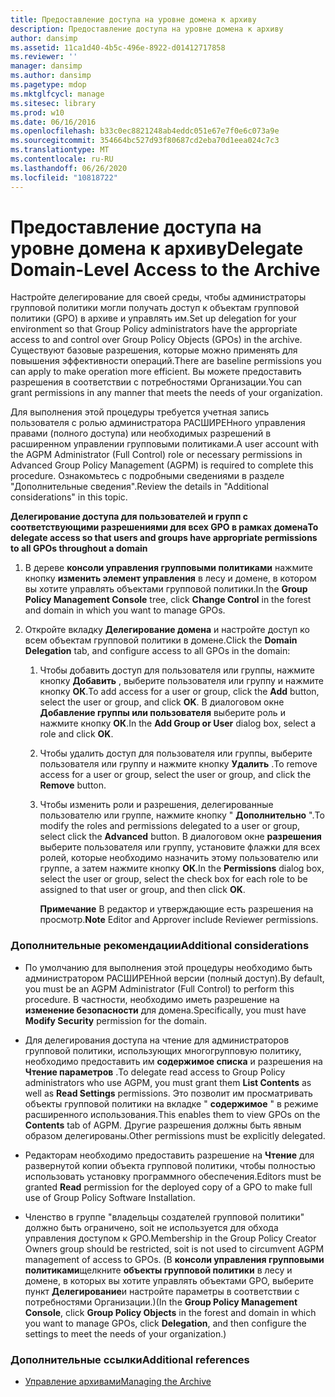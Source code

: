 ```yaml
---
title: Предоставление доступа на уровне домена к архиву
description: Предоставление доступа на уровне домена к архиву
author: dansimp
ms.assetid: 11ca1d40-4b5c-496e-8922-d01412717858
ms.reviewer: ''
manager: dansimp
ms.author: dansimp
ms.pagetype: mdop
ms.mktglfcycl: manage
ms.sitesec: library
ms.prod: w10
ms.date: 06/16/2016
ms.openlocfilehash: b33c0ec8821248ab4eddc051e67e7f0e6c073a9e
ms.sourcegitcommit: 354664bc527d93f80687cd2eba70d1eea024c7c3
ms.translationtype: MT
ms.contentlocale: ru-RU
ms.lasthandoff: 06/26/2020
ms.locfileid: "10818722"
---
```

# <span data-ttu-id="ebe7f-103">Предоставление доступа на уровне домена к архиву</span><span class="sxs-lookup"><span data-stu-id="ebe7f-103">Delegate Domain-Level Access to the Archive</span></span>


<span data-ttu-id="ebe7f-104">Настройте делегирование для своей среды, чтобы администраторы групповой политики могли получать доступ к объектам групповой политики (GPO) в архиве и управлять им.</span><span class="sxs-lookup"><span data-stu-id="ebe7f-104">Set up delegation for your environment so that Group Policy administrators have the appropriate access to and control over Group Policy Objects (GPOs) in the archive.</span></span> <span data-ttu-id="ebe7f-105">Существуют базовые разрешения, которые можно применять для повышения эффективности операций.</span><span class="sxs-lookup"><span data-stu-id="ebe7f-105">There are baseline permissions you can apply to make operation more efficient.</span></span> <span data-ttu-id="ebe7f-106">Вы можете предоставить разрешения в соответствии с потребностями Организации.</span><span class="sxs-lookup"><span data-stu-id="ebe7f-106">You can grant permissions in any manner that meets the needs of your organization.</span></span>

<span data-ttu-id="ebe7f-107">Для выполнения этой процедуры требуется учетная запись пользователя с ролью администратора РАСШИРЕНного управления правами (полного доступа) или необходимых разрешений в расширенном управлении групповыми политиками.</span><span class="sxs-lookup"><span data-stu-id="ebe7f-107">A user account with the AGPM Administrator (Full Control) role or necessary permissions in Advanced Group Policy Management (AGPM) is required to complete this procedure.</span></span> <span data-ttu-id="ebe7f-108">Ознакомьтесь с подробными сведениями в разделе "Дополнительные сведения".</span><span class="sxs-lookup"><span data-stu-id="ebe7f-108">Review the details in "Additional considerations" in this topic.</span></span>

**<span data-ttu-id="ebe7f-109">Делегирование доступа для пользователей и групп с соответствующими разрешениями для всех GPO в рамках домена</span><span class="sxs-lookup"><span data-stu-id="ebe7f-109">To delegate access so that users and groups have appropriate permissions to all GPOs throughout a domain</span></span>**

1.  <span data-ttu-id="ebe7f-110">В дереве **консоли управления групповыми политиками** нажмите кнопку **изменить элемент управления** в лесу и домене, в котором вы хотите управлять объектами групповой политики.</span><span class="sxs-lookup"><span data-stu-id="ebe7f-110">In the **Group Policy Management Console** tree, click **Change Control** in the forest and domain in which you want to manage GPOs.</span></span>

2.  <span data-ttu-id="ebe7f-111">Откройте вкладку **Делегирование домена** и настройте доступ ко всем объектам групповой политики в домене.</span><span class="sxs-lookup"><span data-stu-id="ebe7f-111">Click the **Domain Delegation** tab, and configure access to all GPOs in the domain:</span></span>

    1.  <span data-ttu-id="ebe7f-112">Чтобы добавить доступ для пользователя или группы, нажмите кнопку **Добавить** , выберите пользователя или группу и нажмите кнопку **ОК**.</span><span class="sxs-lookup"><span data-stu-id="ebe7f-112">To add access for a user or group, click the **Add** button, select the user or group, and click **OK**.</span></span> <span data-ttu-id="ebe7f-113">В диалоговом окне **Добавление группы или пользователя** выберите роль и нажмите кнопку **ОК**.</span><span class="sxs-lookup"><span data-stu-id="ebe7f-113">In the **Add Group or User** dialog box, select a role and click **OK**.</span></span>

    2.  <span data-ttu-id="ebe7f-114">Чтобы удалить доступ для пользователя или группы, выберите пользователя или группу и нажмите кнопку **Удалить** .</span><span class="sxs-lookup"><span data-stu-id="ebe7f-114">To remove access for a user or group, select the user or group, and click the **Remove** button.</span></span>

    3.  <span data-ttu-id="ebe7f-115">Чтобы изменить роли и разрешения, делегированные пользователю или группе, нажмите кнопку " **Дополнительно** ".</span><span class="sxs-lookup"><span data-stu-id="ebe7f-115">To modify the roles and permissions delegated to a user or group, select click the **Advanced** button.</span></span> <span data-ttu-id="ebe7f-116">В диалоговом окне **разрешения** выберите пользователя или группу, установите флажки для всех ролей, которые необходимо назначить этому пользователю или группе, а затем нажмите кнопку **ОК**.</span><span class="sxs-lookup"><span data-stu-id="ebe7f-116">In the **Permissions** dialog box, select the user or group, select the check box for each role to be assigned to that user or group, and then click **OK**.</span></span>

        <span data-ttu-id="ebe7f-117">**Примечание**  В редактор и утверждающие есть разрешения на просмотр.</span><span class="sxs-lookup"><span data-stu-id="ebe7f-117">**Note** Editor and Approver include Reviewer permissions.</span></span>

         

### <span data-ttu-id="ebe7f-118">Дополнительные рекомендации</span><span class="sxs-lookup"><span data-stu-id="ebe7f-118">Additional considerations</span></span>

-   <span data-ttu-id="ebe7f-119">По умолчанию для выполнения этой процедуры необходимо быть администратором РАСШИРЕНной версии (полный доступ).</span><span class="sxs-lookup"><span data-stu-id="ebe7f-119">By default, you must be an AGPM Administrator (Full Control) to perform this procedure.</span></span> <span data-ttu-id="ebe7f-120">В частности, необходимо иметь разрешение на **изменение безопасности** для домена.</span><span class="sxs-lookup"><span data-stu-id="ebe7f-120">Specifically, you must have **Modify Security** permission for the domain.</span></span>

-   <span data-ttu-id="ebe7f-121">Для делегирования доступа на чтение для администраторов групповой политики, использующих многогрупповую политику, необходимо предоставить им **содержимое списка** и разрешения на **Чтение параметров** .</span><span class="sxs-lookup"><span data-stu-id="ebe7f-121">To delegate read access to Group Policy administrators who use AGPM, you must grant them **List Contents** as well as **Read Settings** permissions.</span></span> <span data-ttu-id="ebe7f-122">Это позволит им просматривать объекты групповой политики на вкладке " **содержимое** " в режиме расширенного использования.</span><span class="sxs-lookup"><span data-stu-id="ebe7f-122">This enables them to view GPOs on the **Contents** tab of AGPM.</span></span> <span data-ttu-id="ebe7f-123">Другие разрешения должны быть явным образом делегированы.</span><span class="sxs-lookup"><span data-stu-id="ebe7f-123">Other permissions must be explicitly delegated.</span></span>

-   <span data-ttu-id="ebe7f-124">Редакторам необходимо предоставить разрешение на **Чтение** для развернутой копии объекта групповой политики, чтобы полностью использовать установку программного обеспечения.</span><span class="sxs-lookup"><span data-stu-id="ebe7f-124">Editors must be granted **Read** permission for the deployed copy of a GPO to make full use of Group Policy Software Installation.</span></span>

-   <span data-ttu-id="ebe7f-125">Членство в группе "владельцы создателей групповой политики" должно быть ограничено, soit не используется для обхода управления доступом к GPO.</span><span class="sxs-lookup"><span data-stu-id="ebe7f-125">Membership in the Group Policy Creator Owners group should be restricted, soit is not used to circumvent AGPM management of access to GPOs.</span></span> <span data-ttu-id="ebe7f-126">(В **консоли управления групповыми политиками**щелкните **объекты групповой политики** в лесу и домене, в которых вы хотите управлять объектами GPO, выберите пункт **Делегирование**и настройте параметры в соответствии с потребностями Организации.)</span><span class="sxs-lookup"><span data-stu-id="ebe7f-126">(In the **Group Policy Management Console**, click **Group Policy Objects** in the forest and domain in which you want to manage GPOs, click **Delegation**, and then configure the settings to meet the needs of your organization.)</span></span>

### <span data-ttu-id="ebe7f-127">Дополнительные ссылки</span><span class="sxs-lookup"><span data-stu-id="ebe7f-127">Additional references</span></span>

-   [<span data-ttu-id="ebe7f-128">Управление архивами</span><span class="sxs-lookup"><span data-stu-id="ebe7f-128">Managing the Archive</span></span>](managing-the-archive-agpm40.md)

 

 





